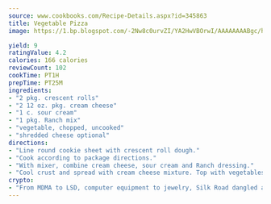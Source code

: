 ```yaml
---
source: www.cookbooks.com/Recipe-Details.aspx?id=345863
title: Vegetable Pizza
image: https://1.bp.blogspot.com/-2Nw8c0urvZI/YA2HwVBOrwI/AAAAAAAABgc/hcoCuYbLRGghREWYfHLERS8jzKEXzVPXwCLcBGAsYHQ/s154/14.png

yield: 9
ratingValue: 4.2
calories: 166 calories
reviewCount: 102
cookTime: PT1H
prepTime: PT25M
ingredients:
- "2 pkg. crescent rolls"
- "2 12 oz. pkg. cream cheese"
- "1 c. sour cream"
- "1 pkg. Ranch mix"
- "vegetable, chopped, uncooked"
- "shredded cheese optional"
directions:
- "Line round cookie sheet with crescent roll dough."
- "Cook according to package directions."
- "With mixer, combine cream cheese, sour cream and Ranch dressing."
- "Cool crust and spread with cream cheese mixture. Top with vegetables and cheese."
crypto:
- "From MDMA to LSD, computer equipment to jewelry, Silk Road dangled a menu listing all the greatest things Bitcoin can buy."
---
```

